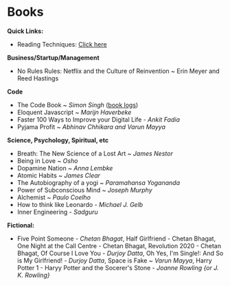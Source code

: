 # Books

**Quick Links:**
- Reading Techniques: [Click here](reading-techniques.md)

**Business/Startup/Management**
- No Rules Rules: Netflix and the Culture of Reinvention ~ Erin Meyer and Reed Hastings

**Code**
- The Code Book ~ *Simon Singh* ([book logs](the-code-book.md))
- Eloquent Javascript ~ *Marijn Haverbeke*
- Faster 100 Ways to Improve your Digital Life - *Ankit Fadia*
- Pyjama Profit ~ *Abhinav Chhikara and Varun Mayya*

**Science, Psychology, Spiritual, etc**
- Breath: The New Science of a Lost Art ~ *James Nestor*
- Being in Love ~ *Osho*
- Dopamine Nation ~ *Anna Lembke*
- Atomic Habits ~ *James Clear*
- The Autobiography of a yogi ~ *Paramahansa Yogananda*
- Power of Subconscious Mind ~ *Joseph Murphy*
- Alchemist ~ *Paulo Coelho*
- How to think like Leonardo - *Michael J. Gelb*
- Inner Engineering - *Sadguru*

**Fictional:**

- Five Point Someone - *Chetan Bhagat*, Half Girlfriend - Chetan Bhagat, One Night at the Call Centre - Chetan Bhagat, Revolution 2020 - Chetan Bhagat, Of Course I Love You - *Durjoy Datta*, Oh Yes, I'm Single!: And So is My Girlfriend! - *Durjoy Datta*, Space is Fake ~ *Varun Mayya*, Harry Potter 1 - Haryy Potter and the Socerer's Stone - *Joanne Rowling {or J. K. Rowling}*
